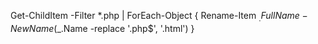 Get-ChildItem -Filter *.php | ForEach-Object { Rename-Item $_.FullName -NewName ($_.Name -replace '\.php$', '.html') }

